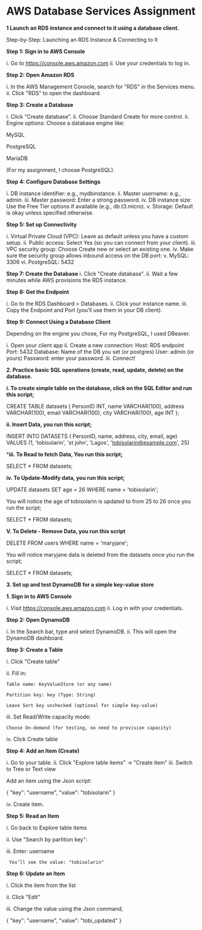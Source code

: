 # AWS Database Services Assignment

**1 Launch an RDS instance and connect to it using a database client.**

Step-by-Step: Launching an RDS Instance & Connecting to It


**Step 1: Sign in to AWS Console**

i. Go to https://console.aws.amazon.com
ii. Use your credentials to log in.


**Step 2: Open Amazon RDS**

i. In the AWS Management Console, search for "RDS" in the Services menu.
ii. Click "RDS" to open the dashboard.


**Step 3: Create a Database**

i. Click "Create database".
ii. Choose Standard Create for more control.
ii. Engine options: Choose a database engine like:

MySQL

PostgreSQL

MariaDB

(For my assignment, I choose PostgreSQL).


**Step 4: Configure Database Settings**

i. DB instance identifier: e.g., mydbinstance.
ii. Master username: e.g., admin.
iii. Master password: Enter a strong password.
iv. DB instance size: Use the Free Tier options if available (e.g., db.t3.micro).
v. Storage: Default is okay unless specified otherwise.


**Step 5: Set up Connectivity**

i. Virtual Private Cloud (VPC): Leave as default unless you have a custom setup.
ii. Public access: Select Yes (so you can connect from your client).
iii. VPC security group: Choose Create new or select an existing one.
iv. Make sure the security group allows inbound access on the DB port:
v. MySQL: 3306
vi. PostgreSQL: 5432


**Step 7: Create the Database**
i. Click "Create database".
ii. Wait a few minutes while AWS provisions the RDS instance.


**Step 8: Get the Endpoint**

i. Go to the RDS Dashboard > Databases.
ii. Click your instance name.
iii. Copy the Endpoint and Port (you’ll use them in your DB client).


**Step 9: Connect Using a Database Client**

Depending on the engine you chose, For my PostgreSQL, I used DBeaver.

i. Open your client app
ii. Create a new connection:
    Host: RDS endpoint
    Port: 5432
    Database: Name of the DB you set (or postgres)
    User: admin (or yours)
    Password: enter your password.
iii. Connect!



**2. Practice basic SQL operations (create, read, update, delete) on the database.**




**i. To create simple table on the database, click on the SQL Editor and run this script;**

CREATE TABLE datasets (
    PersonID INT,
    name VARCHAR(100),
    address VARCHAR(100),
    email VARCHAR(100),
    city VARCHAR(100),
    age INT
);

**ii. Insert Data, you run this script;**

INSERT INTO
DATASETS ( PersonID, name, address, city, email, age)
VALUES (1, 'tobisolarin', 'st john', 'Lagos', 'tobisolarin@example.com', 25)


***iii. To Read to fetch Data, You run this script;**

SELECT * FROM datasets;

**iv. To Update-Modify data, you run this script;**

UPDATE datasets
SET age = 26
WHERE name = 'tobisolarin';

You will notice the age of tobisolarin is updated to from 25 to 26 once you run the script;

SELECT * FROM datasets;

**V. To Delete - Remove Data, you run this script**

DELETE FROM users
WHERE name = 'maryjane';

You will notice maryjane data is deleted from the datasets once you run the script;

SELECT * FROM datasets;



**3. Set up and test DynamoDB for a simple key-value store**





**1. Sign in to AWS Console**

i. Visit https://console.aws.amazon.com
ii. Log in with your credentials.

**Step 2: Open DynamoDB**

i. In the Search bar, type and select DynamoDB.
ii. This will open the DynamoDB dashboard.

**Step 3: Create a Table**

i. Click "Create table"

ii. Fill in:

    Table name: KeyValueStore (or any name)

    Partition key: key (Type: String)

    Leave Sort key unchecked (optional for simple key-value)

iii. Set Read/Write capacity mode:

    Choose On-demand (for testing, no need to provision capacity)

iv. Click Create table

**Step 4: Add an Item (Create)**

i. Go to your table.
ii. Click "Explore table items" → "Create item"
iii. Switch to Tree or Text view

Add an item using the Json script:

{
  "key": "username",
  "value": "tobisolarin"
}

iv. Create item.

**Step 5: Read an Item**

i. Go back to Explore table items

ii. Use "Search by partition key":

iii. Enter: username

     You’ll see the value: "tobisolarin"

**Step 6: Update an Item**

i. Click the item from the list

ii. Click "Edit"

iii. Change the value using the Json command;

{
  "key": "username",
  "value": "tobi_updated"
}








